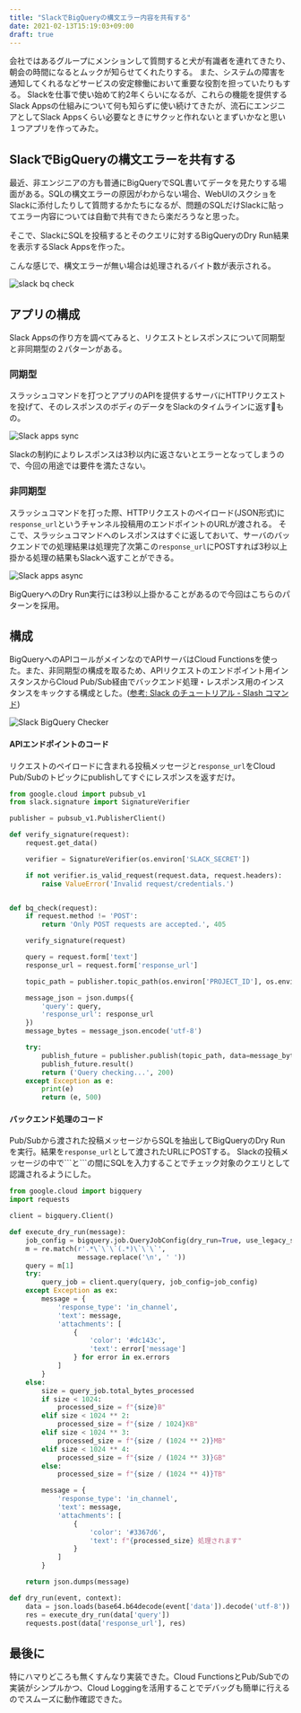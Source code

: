 ```yaml
---
title: "SlackでBigQueryの構文エラー内容を共有する"
date: 2021-02-13T15:19:03+09:00
draft: true
---
```


会社ではあるグループにメンションして質問すると犬が有識者を連れてきたり、朝会の時間になるとムックが知らせてくれたりする。
また、システムの障害を通知してくれるなどサービスの安定稼働において重要な役割を担っていたりもする。
Slackを仕事で使い始めて約2年くらいになるが、これらの機能を提供するSlack Appsの仕組みについて何も知らずに使い続けてきたが、流石にエンジニアとしてSlack Appsくらい必要なときにサクッと作れないとまずいかなと思い１つアプリを作ってみた。

## SlackでBigQueryの構文エラーを共有する

最近、非エンジニアの方も普通にBigQueryでSQL書いてデータを見たりする場面がある。SQLの構文エラーの原因がわからない場合、WebUIのスクショをSlackに添付したりして質問するかたちになるが、問題のSQLだけSlackに貼ってエラー内容については自動で共有できたら楽だろうなと思った。

そこで、SlackにSQLを投稿するとそのクエリに対するBigQueryのDry Run結果を表示するSlack Appsを作った。

こんな感じで、構文エラーが無い場合は処理されるバイト数が表示される。

![slack bq check](/images/slack-bq-check.png)

## アプリの構成

Slack Appsの作り方を調べてみると、リクエストとレスポンスについて同期型と非同期型の２パターンがある。

### 同期型

スラッシュコマンドを打つとアプリのAPIを提供するサーバにHTTPリクエストを投げて、そのレスポンスのボディのデータをSlackのタイムラインに返すもの。

![Slack apps sync](/images/slack-apps-sync.png)

Slackの制約によりレスポンスは3秒以内に返さないとエラーとなってしまうので、今回の用途では要件を満たさない。

### 非同期型

スラッシュコマンドを打った際、HTTPリクエストのペイロード(JSON形式)に`response_url`というチャンネル投稿用のエンドポイントのURLが渡される。
そこで、スラッシュコマンドへのレスポンスはすぐに返しておいて、サーバのバックエンドでの処理結果は処理完了次第この`response_url`にPOSTすれば3秒以上掛かる処理の結果もSlackへ返すことができる。

![Slack apps async](/images/slack-apps-async.png)

BigQueryへのDry Run実行には3秒以上掛かることがあるので今回はこちらのパターンを採用。

## 構成

BigQueryへのAPIコールがメインなのでAPIサーバはCloud Functionsを使った。また、非同期型の構成を取るため、APIリクエストのエンドポイント用インスタンスからCloud Pub/Sub経由でバックエンド処理・レスポンス用のインスタンスをキックする構成とした。([参考: Slack のチュートリアル - Slash コマンド](https://cloud.google.com/functions/docs/tutorials/slack?hl=ja))

![Slack BigQuery Checker](/images/slack-bq-diagram.png)

#### APIエンドポイントのコード

リクエストのペイロードに含まれる投稿メッセージと`response_url`をCloud Pub/Subのトピックにpublishしてすぐにレスポンスを返すだけ。

```python
from google.cloud import pubsub_v1
from slack.signature import SignatureVerifier

publisher = pubsub_v1.PublisherClient()

def verify_signature(request):
    request.get_data()

    verifier = SignatureVerifier(os.environ['SLACK_SECRET'])

    if not verifier.is_valid_request(request.data, request.headers):
        raise ValueError('Invalid request/credentials.')


def bq_check(request):
    if request.method != 'POST':
        return 'Only POST requests are accepted.', 405

    verify_signature(request)

    query = request.form['text']
    response_url = request.form['response_url']

    topic_path = publisher.topic_path(os.environ['PROJECT_ID'], os.environ['TOPIC'])

    message_json = json.dumps({
        'query': query,
        'response_url': response_url
    })
    message_bytes = message_json.encode('utf-8')

    try:
        publish_future = publisher.publish(topic_path, data=message_bytes)
        publish_future.result()
        return ('Query checking...', 200)
    except Exception as e:
        print(e)
        return (e, 500)
```

#### バックエンド処理のコード

Pub/Subから渡された投稿メッセージからSQLを抽出してBigQueryのDry Runを実行。結果を`response_url`として渡されたURLにPOSTする。
Slackの投稿メッセージの中で\`\`\`と\`\`\`の間にSQLを入力することでチェック対象のクエリとして認識されるようにした。

```python
from google.cloud import bigquery
import requests

client = bigquery.Client()

def execute_dry_run(message):
    job_config = bigquery.job.QueryJobConfig(dry_run=True, use_legacy_sql=False)
    m = re.match(r'.*\`\`\`(.*)\`\`\`',
                 message.replace('\n', ' '))
    query = m[1]
    try:
        query_job = client.query(query, job_config=job_config)
    except Exception as ex:
        message = {
            'response_type': 'in_channel',
            'text': message,
            'attachments': [
                {
                    'color': '#dc143c',
                    'text': error['message']
                } for error in ex.errors
            ]
        }
    else:
        size = query_job.total_bytes_processed
        if size < 1024:
            processed_size = f"{size}B"
        elif size < 1024 ** 2:
            processed_size = f"{size / 1024}KB"
        elif size < 1024 ** 3:
            processed_size = f"{size / (1024 ** 2)}MB"
        elif size < 1024 ** 4:
            processed_size = f"{size / (1024 ** 3)}GB"
        else:
            processed_size = f"{size / (1024 ** 4)}TB"

        message = {
            'response_type': 'in_channel',
            'text': message,
            'attachments': [
                {
                    'color': '#3367d6',
                    'text': f"{processed_size} 処理されます"
                }
            ]
        }

    return json.dumps(message)

def dry_run(event, context):
    data = json.loads(base64.b64decode(event['data']).decode('utf-8'))
    res = execute_dry_run(data['query'])
    requests.post(data['response_url'], res)
```

## 最後に

特にハマりどころも無くすんなり実装できた。Cloud FunctionsとPub/Subでの実装がシンプルかつ、Cloud Loggingを活用することでデバッグも簡単に行えるのでスムーズに動作確認できた。
